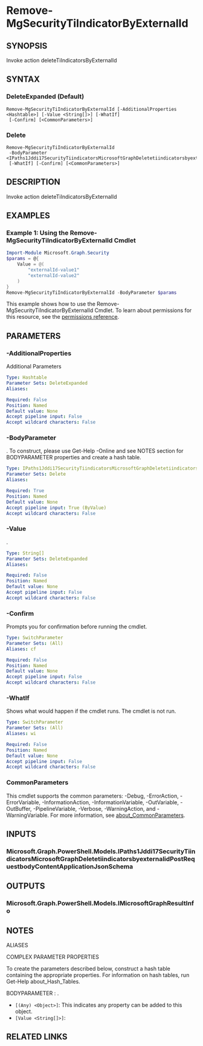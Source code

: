 ﻿---
external help file: Microsoft.Graph.Security-help.xml
Module Name: Microsoft.Graph.Security
online version: https://docs.microsoft.com/en-us/powershell/module/microsoft.graph.security/remove-mgsecuritytiindicatorbyexternalid
schema: 2.0.0
---

# Remove-MgSecurityTiIndicatorByExternalId

## SYNOPSIS
Invoke action deleteTiIndicatorsByExternalId

## SYNTAX

### DeleteExpanded (Default)
```
Remove-MgSecurityTiIndicatorByExternalId [-AdditionalProperties <Hashtable>] [-Value <String[]>] [-WhatIf]
 [-Confirm] [<CommonParameters>]
```

### Delete
```
Remove-MgSecurityTiIndicatorByExternalId
 -BodyParameter <IPaths1Jddi17SecurityTiindicatorsMicrosoftGraphDeletetiindicatorsbyexternalidPostRequestbodyContentApplicationJsonSchema>
 [-WhatIf] [-Confirm] [<CommonParameters>]
```

## DESCRIPTION
Invoke action deleteTiIndicatorsByExternalId

## EXAMPLES

### Example 1: Using the Remove-MgSecurityTiIndicatorByExternalId Cmdlet
```powershell
Import-Module Microsoft.Graph.Security
$params = @{
	Value = @(
		"externalId-value1"
		"externalId-value2"
	)
}
Remove-MgSecurityTiIndicatorByExternalId -BodyParameter $params
```

This example shows how to use the Remove-MgSecurityTiIndicatorByExternalId Cmdlet.
To learn about permissions for this resource, see the [permissions reference](/graph/permissions-reference).

## PARAMETERS

### -AdditionalProperties
Additional Parameters

```yaml
Type: Hashtable
Parameter Sets: DeleteExpanded
Aliases:

Required: False
Position: Named
Default value: None
Accept pipeline input: False
Accept wildcard characters: False
```

### -BodyParameter
.
To construct, please use Get-Help -Online and see NOTES section for BODYPARAMETER properties and create a hash table.

```yaml
Type: IPaths1Jddi17SecurityTiindicatorsMicrosoftGraphDeletetiindicatorsbyexternalidPostRequestbodyContentApplicationJsonSchema
Parameter Sets: Delete
Aliases:

Required: True
Position: Named
Default value: None
Accept pipeline input: True (ByValue)
Accept wildcard characters: False
```

### -Value
.

```yaml
Type: String[]
Parameter Sets: DeleteExpanded
Aliases:

Required: False
Position: Named
Default value: None
Accept pipeline input: False
Accept wildcard characters: False
```

### -Confirm
Prompts you for confirmation before running the cmdlet.

```yaml
Type: SwitchParameter
Parameter Sets: (All)
Aliases: cf

Required: False
Position: Named
Default value: None
Accept pipeline input: False
Accept wildcard characters: False
```

### -WhatIf
Shows what would happen if the cmdlet runs.
The cmdlet is not run.

```yaml
Type: SwitchParameter
Parameter Sets: (All)
Aliases: wi

Required: False
Position: Named
Default value: None
Accept pipeline input: False
Accept wildcard characters: False
```

### CommonParameters
This cmdlet supports the common parameters: -Debug, -ErrorAction, -ErrorVariable, -InformationAction, -InformationVariable, -OutVariable, -OutBuffer, -PipelineVariable, -Verbose, -WarningAction, and -WarningVariable. For more information, see [about_CommonParameters](http://go.microsoft.com/fwlink/?LinkID=113216).

## INPUTS

### Microsoft.Graph.PowerShell.Models.IPaths1Jddi17SecurityTiindicatorsMicrosoftGraphDeletetiindicatorsbyexternalidPostRequestbodyContentApplicationJsonSchema
## OUTPUTS

### Microsoft.Graph.PowerShell.Models.IMicrosoftGraphResultInfo
## NOTES

ALIASES

COMPLEX PARAMETER PROPERTIES

To create the parameters described below, construct a hash table containing the appropriate properties. For information on hash tables, run Get-Help about_Hash_Tables.


BODYPARAMETER <IPaths1Jddi17SecurityTiindicatorsMicrosoftGraphDeletetiindicatorsbyexternalidPostRequestbodyContentApplicationJsonSchema>: .
  - `[(Any) <Object>]`: This indicates any property can be added to this object.
  - `[Value <String[]>]`: 

## RELATED LINKS
